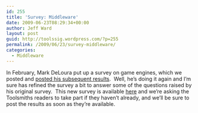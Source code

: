 ```yaml
---
id: 255
title: 'Survey: Middleware'
date: 2009-06-23T08:29:34+00:00
author: Jeff Ward
layout: post
guid: http://toolssig.wordpress.com/?p=255
permalink: /2009/06/23/survey-middleware/
categories:
  - Middleware
---
```

In February, Mark DeLoura put up a survey on game engines, which we posted and [posted his subsequent results](http://toolssig.wordpress.com/2009/03/06/engine-survey-results/).  Well, he&#8217;s doing it again and I&#8217;m sure has refined the survey a bit to answer some of the questions raised by his original survey.  This new survey is available [here](http://ow.ly/eYiY) and we&#8217;re asking the Toolsmiths readers to take part if they haven&#8217;t already, and we&#8217;ll be sure to post the results as soon as they&#8217;re available.